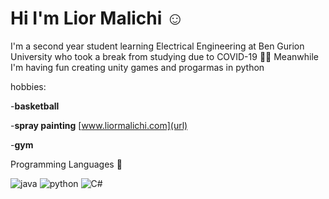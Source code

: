 # Hi I'm Lior Malichi :relaxed:
I'm  a second year student learning Electrical Engineering at Ben Gurion University who took a break from studying due to COVID-19 :man_student:
Meanwhile I'm having fun creating unity games and progarmas in python

hobbies:

-**basketball** 

-**spray painting** [www.liormalichi.com](url)

-**gym**

Programming Languages :love_you_gesture:


 ![java](https://user-images.githubusercontent.com/63522056/117112921-741fbe80-ad92-11eb-96ef-456f7eff791a.png)
![python](https://user-images.githubusercontent.com/63522056/117112947-7c77f980-ad92-11eb-9a0a-083c7ea9ab0e.png) 
    ![C#](https://user-images.githubusercontent.com/63522056/117117826-a7fde280-ad98-11eb-8f2f-a7cd368df866.png)
